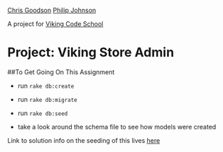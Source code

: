 [Chris Goodson](https://github.com/ChrisGoodson/project_viking_store)
[Philip Johnson](https://github.com/philipcolejohnson/project_viking_store)

A project for [Viking Code School](http://www.vikingcodeschool.com)

Project: Viking Store Admin
========================

##To Get Going On This Assignment
- run `rake db:create`
- run `rake db:migrate`
- run `rake db:seed`

- take a look around the schema file to see how models were created

Link to solution info on the seeding of this lives [here](https://gist.github.com/betweenparentheses/0b6b325ceaaea76a521d)
